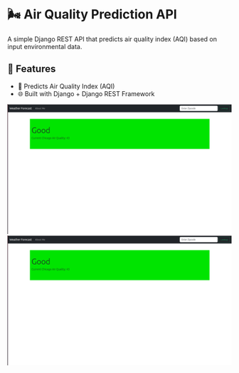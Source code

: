 # 🌬️ Air Quality Prediction API

A simple Django REST API that predicts air quality index (AQI) based on input environmental data.

## 🚀 Features

- 🎯 Predicts Air Quality Index (AQI)
- 🌐 Built with Django + Django REST Framework



![ ](img/2.png)
![ ](img/2.png)